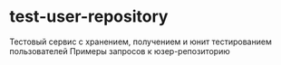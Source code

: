 # test-user-repository
Тестовый сервис с хранением, получением и юнит тестированием пользователей
Примеры запросов к юзер-репозиторию
